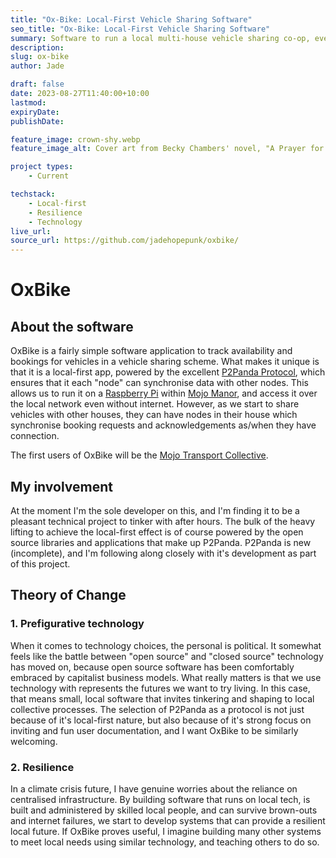 ```yaml
---
title: "Ox-Bike: Local-First Vehicle Sharing Software"
seo_title: "Ox-Bike: Local-First Vehicle Sharing Software"
summary: Software to run a local multi-house vehicle sharing co-op, even if the internet goes down.
description:
slug: ox-bike
author: Jade

draft: false
date: 2023-08-27T11:40:00+10:00
lastmod:
expiryDate:
publishDate:

feature_image: crown-shy.webp
feature_image_alt: Cover art from Becky Chambers' novel, "A Prayer for the Crown Shy" by FeiFei Ruan.

project types:
    - Current

techstack:
    - Local-first
    - Resilience
    - Technology
live_url:
source_url: https://github.com/jadehopepunk/oxbike/
---
```


# OxBike

## About the software

OxBike is a fairly simple software application to track availability and bookings for vehicles in a vehicle sharing scheme. What makes it unique is that it is a local-first app, powered by the excellent [P2Panda Protocol](https://p2panda.org/), which ensures that it each "node" can synchronise data with other nodes. This allows us to run it on a [Raspberry Pi](https://www.raspberrypi.com/) within [Mojo Manor](/projects/mojo-manor), and access it over the local network even without internet. However, as we start to share vehicles with other houses, they can have nodes in their house which synchronise booking requests and acknowledgements as/when they have connection.

The first users of OxBike will be the [Mojo Transport Collective](/projects/mojo-transport).

## My involvement

At the moment I'm the sole developer on this, and I'm finding it to be a pleasant technical project to tinker with after hours. The bulk of the heavy lifting to achieve the local-first effect is of course powered by the open source libraries and applications that make up P2Panda. P2Panda is new (incomplete), and I'm following along closely with it's development as part of this project.

## Theory of Change

### 1. Prefigurative technology

When it comes to technology choices, the personal is political. It somewhat feels like the battle between "open source" and "closed source" technology has moved on, because open source software has been comfortably embraced by capitalist business models. What really matters is that we use technology with represents the futures we want to try living. In this case, that means small, local software that invites tinkering and shaping to local collective processes. The selection of P2Panda as a protocol is not just because of it's local-first nature, but also because of it's strong focus on inviting and fun user documentation, and I want OxBike to be similarly welcoming.

### 2. Resilience

In a climate crisis future, I have genuine worries about the reliance on centralised infrastructure. By building software that runs on local tech, is built and administered by skilled local people, and can survive brown-outs and internet failures, we start to develop systems that can provide a resilient local future. If OxBike proves useful, I imagine building many other systems to meet local needs using similar technology, and teaching others to do so.
